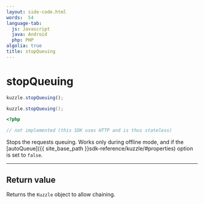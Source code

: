 ```yaml
---
layout: side-code.html
words:  54
language-tab:
  js: Javascript
  java: Android
  php: PHP
algolia: true
title: stopQueuing
---
```


# stopQueuing

```js
kuzzle.stopQueuing();
```

```java
kuzzle.stopQueuing();
```

```php
<?php

// not implemented (this SDK uses HTTP and is thus stateless)
```

Stops the requests queuing. Works only during offline mode, and if the [autoQueue]({{ site_base_path }}sdk-reference/kuzzle/#properties) option is set to `false`.

---

## Return value

Returns the `Kuzzle` object to allow chaining.
